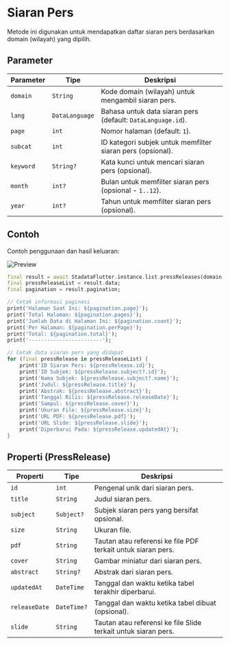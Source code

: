 # Siaran Pers

Metode ini digunakan untuk mendapatkan daftar siaran pers berdasarkan domain (wilayah) yang dipilih.

## Parameter

| Parameter | Tipe           | Deskripsi                                                   |
| --------- | -------------- | ----------------------------------------------------------- |
| `domain`  | `String`       | Kode domain (wilayah) untuk mengambil siaran pers.          |
| `lang`    | `DataLanguage` | Bahasa untuk data siaran pers (default: `DataLanguage.id`). |
| `page`    | `int`          | Nomor halaman (default: `1`).                               |
| `subcat`  | `int`          | ID kategori subjek untuk memfilter siaran pers (opsional).  |
| `keyword` | `String?`      | Kata kunci untuk mencari siaran pers (opsional).            |
| `month`   | `int?`         | Bulan untuk memfilter siaran pers (opsional - `1..12`).     |
| `year`    | `int?`         | Tahun untuk memfilter siaran pers (opsional).               |

## Contoh

Contoh penggunaan dan hasil keluaran:

![Preview](/gif/press_releases.gif)

```dart
final result = await StadataFlutter.instance.list.pressReleases(domain: '7200');
final pressReleaseList = result.data;
final pagination = result.pagination;

// Cetak informasi paginasi
print('Halaman Saat Ini: ${pagination.page}');
print('Total Halaman: ${pagination.pages}');
print('Jumlah Data di Halaman Ini: ${pagination.count}');
print('Per Halaman: ${pagination.perPage}');
print('Total: ${pagination.total}');
print('------------------------');

// Cetak data siaran pers yang didapat
for (final pressRelease in pressReleaseList) {
    print('ID Siaran Pers: ${pressRelease.id}');
    print('ID Subjek: ${pressRelease.subject?.id}');
    print('Nama Subjek: ${pressRelease.subject?.name}');
    print('Judul: ${pressRelease.title}');
    print('Abstrak: ${pressRelease.abstract}');
    print('Tanggal Rilis: ${pressRelease.releaseDate}');
    print('Sampul: ${pressRelease.cover}');
    print('Ukuran File: ${pressRelease.size}');
    print('URL PDF: ${pressRelease.pdf}');
    print('URL Slide: ${pressRelease.slide}');
    print('Diperbarui Pada: ${pressRelease.updatedAt}');
}
```

## Properti (PressRelease)

| Properti      | Tipe        | Deskripsi                                                      |
| ------------- | ----------- | -------------------------------------------------------------- |
| `id`          | `int`       | Pengenal unik dari siaran pers.                                |
| `title`       | `String`    | Judul siaran pers.                                             |
| `subject`     | `Subject?`  | Subjek siaran pers yang bersifat opsional.                     |
| `size`        | `String`    | Ukuran file.                                                   |
| `pdf`         | `String`    | Tautan atau referensi ke file PDF terkait untuk siaran pers.   |
| `cover`       | `String`    | Gambar miniatur dari siaran pers.                              |
| `abstract`    | `String?`   | Abstrak dari siaran pers.                                      |
| `updatedAt`   | `DateTime`  | Tanggal dan waktu ketika tabel terakhir diperbarui.            |
| `releaseDate` | `DateTime?` | Tanggal dan waktu ketika tabel dibuat (opsional).              |
| `slide`       | `String`    | Tautan atau referensi ke file Slide terkait untuk siaran pers. |
